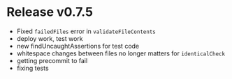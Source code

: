 # Release v0.7.5

- Fixed `failedFiles` error in `validateFileContents`
- deploy work, test work
- new findUncaughtAssertions for test code
- whitespace changes between files no longer matters for `identicalCheck`
- getting precommit to fail
- fixing tests
